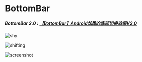 # BottomBar

##### BottomBar 2.0 : [【BottomBar】Android炫酷的底部切换效果V2.0](http://www.jianshu.com/p/2bafd1bbb21b)

![shy](https://github.com/Wing-Li/PracticeDemos/blob/master/BottomBar2.0/img/shy-demo.gif)

![shifting](https://github.com/Wing-Li/PracticeDemos/blob/master/BottomBar2.0/img/shifting-demo.gif)

![screenshot](https://github.com/Wing-Li/PracticeDemos/blob/master/BottomBar2.0/img/screenshot_tablet.png)



